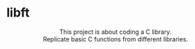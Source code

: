 # libft
<div style="text-align:center">This project is about coding a C library. </div>
<div style="text-align:center">Replicate basic C functions from different libraries.</div>

